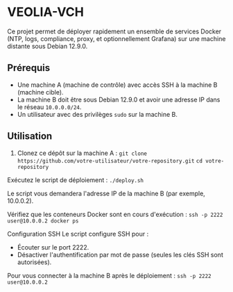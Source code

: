 # VEOLIA-VCH

Ce projet permet de déployer rapidement un ensemble de services Docker (NTP, logs, compliance, proxy, et optionnellement Grafana) sur une machine distante sous Debian 12.9.0.

## Prérequis

- Une machine A (machine de contrôle) avec accès SSH à la machine B (machine cible).
- La machine B doit être sous Debian 12.9.0 et avoir une adresse IP dans le réseau `10.0.0.0/24`.
- Un utilisateur avec des privilèges `sudo` sur la machine B.

## Utilisation

1. Clonez ce dépôt sur la machine A :
   `git clone https://github.com/votre-utilisateur/votre-repository.git`
   `cd votre-repository`
   
Exécutez le script de déploiement :
`./deploy.sh`

Le script vous demandera l'adresse IP de la machine B (par exemple, 10.0.0.2).

Vérifiez que les conteneurs Docker sont en cours d'exécution :
`ssh -p 2222 user@10.0.0.2 docker ps`

Configuration SSH
Le script configure SSH pour :

- Écouter sur le port 2222.
- Désactiver l'authentification par mot de passe (seules les clés SSH sont autorisées).

Pour vous connecter à la machine B après le déploiement :
`ssh -p 2222 user@10.0.0.2`
